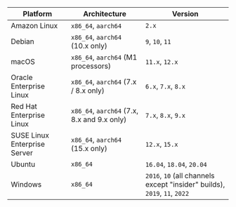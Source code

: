 | Platform | Architecture | Version |
| --- | --- | --- |
| Amazon Linux | `x86_64`, `aarch64` | `2.x` |
| Debian | `x86_64`, `aarch64` (10.x only) | `9`, `10`, `11` |
| macOS | `x86_64`, `aarch64` (M1 processors) | `11.x`, `12.x` |
| Oracle Enterprise Linux | `x86_64`, `aarch64` (7.x / 8.x only) | `6.x`, `7.x`, `8.x` |
| Red Hat Enterprise Linux | `x86_64`, `aarch64` (7.x, 8.x and 9.x only) | `7.x`, `8.x`, `9.x` |
| SUSE Linux Enterprise Server | `x86_64`, `aarch64` (15.x only) | `12.x`, `15.x` |
| Ubuntu | `x86_64` | `16.04`, `18.04`, `20.04` |
| Windows | `x86_64` | `2016`, `10` (all channels except "insider" builds), `2019`, `11`, `2022` |

